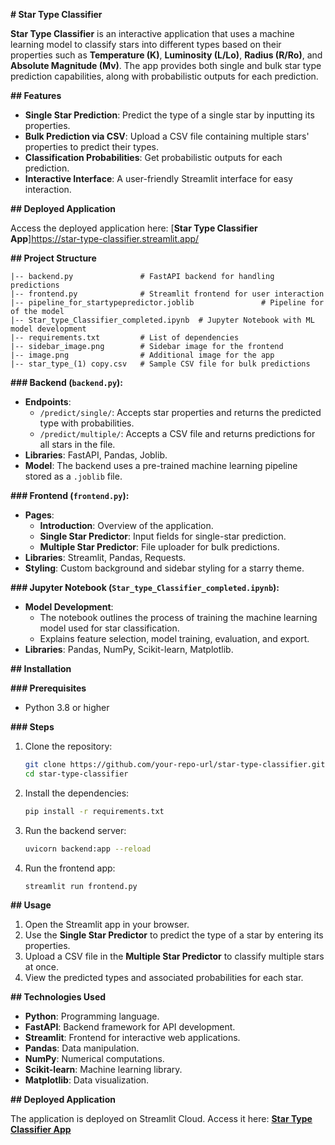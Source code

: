 **# Star Type Classifier**

**Star Type Classifier** is an interactive application that uses a machine learning model to classify stars into different types based on their properties such as **Temperature (K)**, **Luminosity (L/Lo)**, **Radius (R/Ro)**, and **Absolute Magnitude (Mv)**. The app provides both single and bulk star type prediction capabilities, along with probabilistic outputs for each prediction.

**## Features**

- **Single Star Prediction**: Predict the type of a single star by inputting its properties.
- **Bulk Prediction via CSV**: Upload a CSV file containing multiple stars' properties to predict their types.
- **Classification Probabilities**: Get probabilistic outputs for each prediction.
- **Interactive Interface**: A user-friendly Streamlit interface for easy interaction.

**## Deployed Application**

Access the deployed application here:
[**Star Type Classifier App**]https://star-type-classifier.streamlit.app/


**## Project Structure**

```
|-- backend.py               # FastAPI backend for handling predictions
|-- frontend.py              # Streamlit frontend for user interaction
|-- pipeline_for_startypepredictor.joblib               # Pipeline for of the model
|-- Star_type_Classifier_completed.ipynb  # Jupyter Notebook with ML model development
|-- requirements.txt         # List of dependencies
|-- sidebar_image.png        # Sidebar image for the frontend
|-- image.png                # Additional image for the app
|-- star_type_(1) copy.csv   # Sample CSV file for bulk predictions
```

**### Backend (`backend.py`):**
- **Endpoints**:
  - `/predict/single/`: Accepts star properties and returns the predicted type with probabilities.
  - `/predict/multiple/`: Accepts a CSV file and returns predictions for all stars in the file.
- **Libraries**: FastAPI, Pandas, Joblib.
- **Model**: The backend uses a pre-trained machine learning pipeline stored as a `.joblib` file.

**### Frontend (`frontend.py`):**
- **Pages**:
  - **Introduction**: Overview of the application.
  - **Single Star Predictor**: Input fields for single-star prediction.
  - **Multiple Star Predictor**: File uploader for bulk predictions.
- **Libraries**: Streamlit, Pandas, Requests.
- **Styling**: Custom background and sidebar styling for a starry theme.

**### Jupyter Notebook (`Star_type_Classifier_completed.ipynb`):**
- **Model Development**:
  - The notebook outlines the process of training the machine learning model used for star classification.
  - Explains feature selection, model training, evaluation, and export.
- **Libraries**: Pandas, NumPy, Scikit-learn, Matplotlib.

**## Installation**

**### Prerequisites**
- Python 3.8 or higher

**### Steps**
1. Clone the repository:
   ```bash
   git clone https://github.com/your-repo-url/star-type-classifier.git
   cd star-type-classifier
   ```
2. Install the dependencies:
   ```bash
   pip install -r requirements.txt
   ```
3. Run the backend server:
   ```bash
   uvicorn backend:app --reload
   ```
4. Run the frontend app:
   ```bash
   streamlit run frontend.py
   ```

**## Usage**

1. Open the Streamlit app in your browser.
2. Use the **Single Star Predictor** to predict the type of a star by entering its properties.
3. Upload a CSV file in the **Multiple Star Predictor** to classify multiple stars at once.
4. View the predicted types and associated probabilities for each star.

**## Technologies Used**

- **Python**: Programming language.
- **FastAPI**: Backend framework for API development.
- **Streamlit**: Frontend for interactive web applications.
- **Pandas**: Data manipulation.
- **NumPy**: Numerical computations.
- **Scikit-learn**: Machine learning library.
- **Matplotlib**: Data visualization.

**## Deployed Application**

The application is deployed on Streamlit Cloud. Access it here:
[**Star Type Classifier App**](https://your-streamlit-app-url.streamlit.app)  



